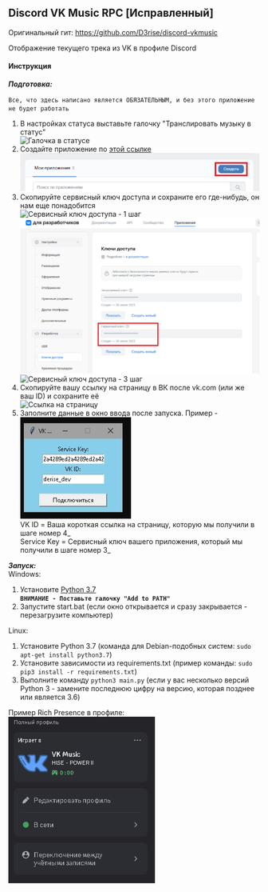 ## Discord VK Music RPC [Исправленный]
Оригинальный гит: https://github.com/D3rise/discord-vkmusic

Отображение текущего трека из VK в профиле Discord

#### Инструкция

**_Подготовка:_**

`Все, что здесь написано является ОБЯЗАТЕЛЬНЫМ, и без этого приложение не будет работать`
1. В настройках статуса выставьте галочку "Транслировать музыку в статус"  
![Галочка в статусе](./assets/1.png)  
2. Создайте приложение по [этой ссылке](https://vk.com/apps?act=manage)  
![Создание приложения](./assets/2.png)  
3. Скопируйте сервисный ключ доступа и сохраните его где-нибудь, он нам еще понадобится  
![Сервисный ключ доступа - 1 шаг](./assets/3_1.png)  
![Сервисный ключ доступа - 2 шаг](./assets/3_2.png)  
![Сервисный ключ доступа - 3 шаг](./assets/3_3.png)  
4. Скопируйте вашу ссылку на страницу в ВК после vk.com (или же ваш ID) и сохраните её  
![Ссылка на страницу](./assets/4.png)  
5. Заполните данные в окно ввода после запуска. Пример -  
![Конфигурация](./assets/5.png)  
VK ID = Ваша короткая ссылка на страницу, которую мы получили в шаге номер 4_  
Service Key = Сервисный ключ вашего приложения, который мы получили в шаге номер 3_  

**_Запуск:_**  
Windows:  
1. Установите [Python 3.7](https://www.python.org/ftp/python/3.7.2/python-3.7.2-amd64.exe)  
**`ВНИМАНИЕ - Поставьте галочку "Add to PATH"`**   
2. Запустите start.bat (если окно открывается и сразу закрывается - перезагрузите компьютер)

Linux:  
1. Установите Python 3.7 (команда для Debian-подобных систем: `sudo apt-get install python3.7`)  
2. Установите зависимости из requirements.txt (пример команды: `sudo pip3 install -r requirements.txt`)  
3. Выполните команду `python3 main.py` (если у вас несколько версий Python 3 - замените последнюю цифру на версию, которая позднее или является 3.6)  

Пример Rich Presence в профиле:  
![Пример Rich Presence](./assets/example.png)
